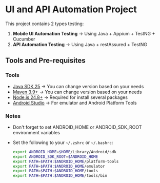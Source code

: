 # UI and API Automation Project

This project contains 2 types testing:
1. **Mobile UI Automation Testing** -> Using Java + Appium + TestNG + Cucumber
2. **API Automation Testing** -> Using Java + restAssured + TestNG

## Tools and Pre-requisites

### Tools
- [Java SDK 25](https://www.oracle.com/asean/java/technologies/downloads/) -> You can change version based on your needs
- [Maven 3.9+](https://maven.apache.org/) -> You can change version based on your needs
- [Node.js 24.8+](https://nodejs.org/) -> Required for install several packages
- [Android Studio](https://developer.android.com/studio) -> For emulator and Android Platform Tools

### Notes
- Don't forget to set ANDROID_HOME or ANDROID_SDK_ROOT environment variables
- Set the following to your `~/.zshrc` or `~/.bashrc`:

  ```bash
  export ANDROID_HOME=$HOME/Library/Android/sdk
  export ANDROID_SDK_ROOT=$ANDROID_HOME
  export PATH=$PATH:$ANDROID_HOME/platform-tools
  export PATH=$PATH:$ANDROID_HOME/emulator
  export PATH=$PATH:$ANDROID_HOME/tools
  export PATH=$PATH:$ANDROID_HOME/tools/bin

